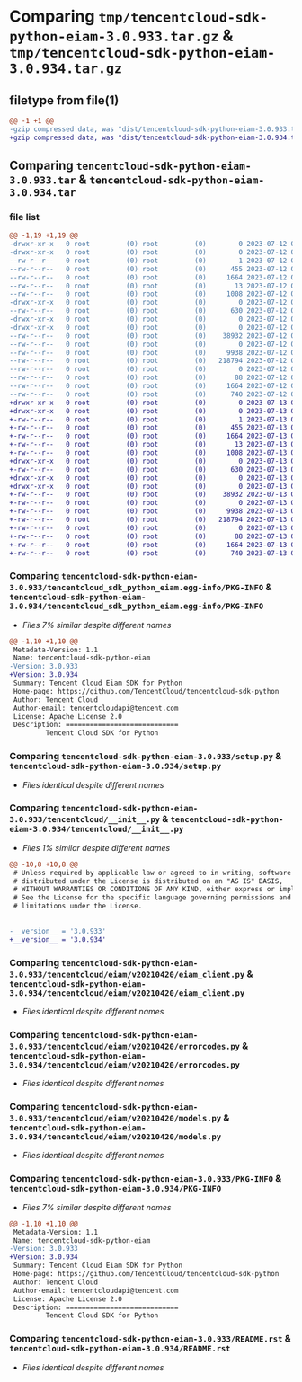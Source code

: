 # Comparing `tmp/tencentcloud-sdk-python-eiam-3.0.933.tar.gz` & `tmp/tencentcloud-sdk-python-eiam-3.0.934.tar.gz`

## filetype from file(1)

```diff
@@ -1 +1 @@
-gzip compressed data, was "dist/tencentcloud-sdk-python-eiam-3.0.933.tar", last modified: Wed Jul 12 00:29:25 2023, max compression
+gzip compressed data, was "dist/tencentcloud-sdk-python-eiam-3.0.934.tar", last modified: Thu Jul 13 00:21:50 2023, max compression
```

## Comparing `tencentcloud-sdk-python-eiam-3.0.933.tar` & `tencentcloud-sdk-python-eiam-3.0.934.tar`

### file list

```diff
@@ -1,19 +1,19 @@
-drwxr-xr-x   0 root         (0) root         (0)        0 2023-07-12 00:29:25.000000 tencentcloud-sdk-python-eiam-3.0.933/
-drwxr-xr-x   0 root         (0) root         (0)        0 2023-07-12 00:29:25.000000 tencentcloud-sdk-python-eiam-3.0.933/tencentcloud_sdk_python_eiam.egg-info/
--rw-r--r--   0 root         (0) root         (0)        1 2023-07-12 00:29:25.000000 tencentcloud-sdk-python-eiam-3.0.933/tencentcloud_sdk_python_eiam.egg-info/dependency_links.txt
--rw-r--r--   0 root         (0) root         (0)      455 2023-07-12 00:29:25.000000 tencentcloud-sdk-python-eiam-3.0.933/tencentcloud_sdk_python_eiam.egg-info/SOURCES.txt
--rw-r--r--   0 root         (0) root         (0)     1664 2023-07-12 00:29:25.000000 tencentcloud-sdk-python-eiam-3.0.933/tencentcloud_sdk_python_eiam.egg-info/PKG-INFO
--rw-r--r--   0 root         (0) root         (0)       13 2023-07-12 00:29:25.000000 tencentcloud-sdk-python-eiam-3.0.933/tencentcloud_sdk_python_eiam.egg-info/top_level.txt
--rw-r--r--   0 root         (0) root         (0)     1008 2023-07-12 00:29:24.000000 tencentcloud-sdk-python-eiam-3.0.933/setup.py
-drwxr-xr-x   0 root         (0) root         (0)        0 2023-07-12 00:29:25.000000 tencentcloud-sdk-python-eiam-3.0.933/tencentcloud/
--rw-r--r--   0 root         (0) root         (0)      630 2023-07-12 00:29:24.000000 tencentcloud-sdk-python-eiam-3.0.933/tencentcloud/__init__.py
-drwxr-xr-x   0 root         (0) root         (0)        0 2023-07-12 00:29:25.000000 tencentcloud-sdk-python-eiam-3.0.933/tencentcloud/eiam/
-drwxr-xr-x   0 root         (0) root         (0)        0 2023-07-12 00:29:25.000000 tencentcloud-sdk-python-eiam-3.0.933/tencentcloud/eiam/v20210420/
--rw-r--r--   0 root         (0) root         (0)    38932 2023-07-12 00:29:24.000000 tencentcloud-sdk-python-eiam-3.0.933/tencentcloud/eiam/v20210420/eiam_client.py
--rw-r--r--   0 root         (0) root         (0)        0 2023-07-12 00:29:24.000000 tencentcloud-sdk-python-eiam-3.0.933/tencentcloud/eiam/v20210420/__init__.py
--rw-r--r--   0 root         (0) root         (0)     9938 2023-07-12 00:29:24.000000 tencentcloud-sdk-python-eiam-3.0.933/tencentcloud/eiam/v20210420/errorcodes.py
--rw-r--r--   0 root         (0) root         (0)   218794 2023-07-12 00:29:24.000000 tencentcloud-sdk-python-eiam-3.0.933/tencentcloud/eiam/v20210420/models.py
--rw-r--r--   0 root         (0) root         (0)        0 2023-07-12 00:29:24.000000 tencentcloud-sdk-python-eiam-3.0.933/tencentcloud/eiam/__init__.py
--rw-r--r--   0 root         (0) root         (0)       88 2023-07-12 00:29:25.000000 tencentcloud-sdk-python-eiam-3.0.933/setup.cfg
--rw-r--r--   0 root         (0) root         (0)     1664 2023-07-12 00:29:25.000000 tencentcloud-sdk-python-eiam-3.0.933/PKG-INFO
--rw-r--r--   0 root         (0) root         (0)      740 2023-07-12 00:29:24.000000 tencentcloud-sdk-python-eiam-3.0.933/README.rst
+drwxr-xr-x   0 root         (0) root         (0)        0 2023-07-13 00:21:50.000000 tencentcloud-sdk-python-eiam-3.0.934/
+drwxr-xr-x   0 root         (0) root         (0)        0 2023-07-13 00:21:50.000000 tencentcloud-sdk-python-eiam-3.0.934/tencentcloud_sdk_python_eiam.egg-info/
+-rw-r--r--   0 root         (0) root         (0)        1 2023-07-13 00:21:50.000000 tencentcloud-sdk-python-eiam-3.0.934/tencentcloud_sdk_python_eiam.egg-info/dependency_links.txt
+-rw-r--r--   0 root         (0) root         (0)      455 2023-07-13 00:21:50.000000 tencentcloud-sdk-python-eiam-3.0.934/tencentcloud_sdk_python_eiam.egg-info/SOURCES.txt
+-rw-r--r--   0 root         (0) root         (0)     1664 2023-07-13 00:21:50.000000 tencentcloud-sdk-python-eiam-3.0.934/tencentcloud_sdk_python_eiam.egg-info/PKG-INFO
+-rw-r--r--   0 root         (0) root         (0)       13 2023-07-13 00:21:50.000000 tencentcloud-sdk-python-eiam-3.0.934/tencentcloud_sdk_python_eiam.egg-info/top_level.txt
+-rw-r--r--   0 root         (0) root         (0)     1008 2023-07-13 00:21:50.000000 tencentcloud-sdk-python-eiam-3.0.934/setup.py
+drwxr-xr-x   0 root         (0) root         (0)        0 2023-07-13 00:21:50.000000 tencentcloud-sdk-python-eiam-3.0.934/tencentcloud/
+-rw-r--r--   0 root         (0) root         (0)      630 2023-07-13 00:21:50.000000 tencentcloud-sdk-python-eiam-3.0.934/tencentcloud/__init__.py
+drwxr-xr-x   0 root         (0) root         (0)        0 2023-07-13 00:21:50.000000 tencentcloud-sdk-python-eiam-3.0.934/tencentcloud/eiam/
+drwxr-xr-x   0 root         (0) root         (0)        0 2023-07-13 00:21:50.000000 tencentcloud-sdk-python-eiam-3.0.934/tencentcloud/eiam/v20210420/
+-rw-r--r--   0 root         (0) root         (0)    38932 2023-07-13 00:21:50.000000 tencentcloud-sdk-python-eiam-3.0.934/tencentcloud/eiam/v20210420/eiam_client.py
+-rw-r--r--   0 root         (0) root         (0)        0 2023-07-13 00:21:50.000000 tencentcloud-sdk-python-eiam-3.0.934/tencentcloud/eiam/v20210420/__init__.py
+-rw-r--r--   0 root         (0) root         (0)     9938 2023-07-13 00:21:50.000000 tencentcloud-sdk-python-eiam-3.0.934/tencentcloud/eiam/v20210420/errorcodes.py
+-rw-r--r--   0 root         (0) root         (0)   218794 2023-07-13 00:21:50.000000 tencentcloud-sdk-python-eiam-3.0.934/tencentcloud/eiam/v20210420/models.py
+-rw-r--r--   0 root         (0) root         (0)        0 2023-07-13 00:21:50.000000 tencentcloud-sdk-python-eiam-3.0.934/tencentcloud/eiam/__init__.py
+-rw-r--r--   0 root         (0) root         (0)       88 2023-07-13 00:21:50.000000 tencentcloud-sdk-python-eiam-3.0.934/setup.cfg
+-rw-r--r--   0 root         (0) root         (0)     1664 2023-07-13 00:21:50.000000 tencentcloud-sdk-python-eiam-3.0.934/PKG-INFO
+-rw-r--r--   0 root         (0) root         (0)      740 2023-07-13 00:21:50.000000 tencentcloud-sdk-python-eiam-3.0.934/README.rst
```

### Comparing `tencentcloud-sdk-python-eiam-3.0.933/tencentcloud_sdk_python_eiam.egg-info/PKG-INFO` & `tencentcloud-sdk-python-eiam-3.0.934/tencentcloud_sdk_python_eiam.egg-info/PKG-INFO`

 * *Files 7% similar despite different names*

```diff
@@ -1,10 +1,10 @@
 Metadata-Version: 1.1
 Name: tencentcloud-sdk-python-eiam
-Version: 3.0.933
+Version: 3.0.934
 Summary: Tencent Cloud Eiam SDK for Python
 Home-page: https://github.com/TencentCloud/tencentcloud-sdk-python
 Author: Tencent Cloud
 Author-email: tencentcloudapi@tencent.com
 License: Apache License 2.0
 Description: ============================
         Tencent Cloud SDK for Python
```

### Comparing `tencentcloud-sdk-python-eiam-3.0.933/setup.py` & `tencentcloud-sdk-python-eiam-3.0.934/setup.py`

 * *Files identical despite different names*

### Comparing `tencentcloud-sdk-python-eiam-3.0.933/tencentcloud/__init__.py` & `tencentcloud-sdk-python-eiam-3.0.934/tencentcloud/__init__.py`

 * *Files 1% similar despite different names*

```diff
@@ -10,8 +10,8 @@
 # Unless required by applicable law or agreed to in writing, software
 # distributed under the License is distributed on an "AS IS" BASIS,
 # WITHOUT WARRANTIES OR CONDITIONS OF ANY KIND, either express or implied.
 # See the License for the specific language governing permissions and
 # limitations under the License.
 
 
-__version__ = '3.0.933'
+__version__ = '3.0.934'
```

### Comparing `tencentcloud-sdk-python-eiam-3.0.933/tencentcloud/eiam/v20210420/eiam_client.py` & `tencentcloud-sdk-python-eiam-3.0.934/tencentcloud/eiam/v20210420/eiam_client.py`

 * *Files identical despite different names*

### Comparing `tencentcloud-sdk-python-eiam-3.0.933/tencentcloud/eiam/v20210420/errorcodes.py` & `tencentcloud-sdk-python-eiam-3.0.934/tencentcloud/eiam/v20210420/errorcodes.py`

 * *Files identical despite different names*

### Comparing `tencentcloud-sdk-python-eiam-3.0.933/tencentcloud/eiam/v20210420/models.py` & `tencentcloud-sdk-python-eiam-3.0.934/tencentcloud/eiam/v20210420/models.py`

 * *Files identical despite different names*

### Comparing `tencentcloud-sdk-python-eiam-3.0.933/PKG-INFO` & `tencentcloud-sdk-python-eiam-3.0.934/PKG-INFO`

 * *Files 7% similar despite different names*

```diff
@@ -1,10 +1,10 @@
 Metadata-Version: 1.1
 Name: tencentcloud-sdk-python-eiam
-Version: 3.0.933
+Version: 3.0.934
 Summary: Tencent Cloud Eiam SDK for Python
 Home-page: https://github.com/TencentCloud/tencentcloud-sdk-python
 Author: Tencent Cloud
 Author-email: tencentcloudapi@tencent.com
 License: Apache License 2.0
 Description: ============================
         Tencent Cloud SDK for Python
```

### Comparing `tencentcloud-sdk-python-eiam-3.0.933/README.rst` & `tencentcloud-sdk-python-eiam-3.0.934/README.rst`

 * *Files identical despite different names*

